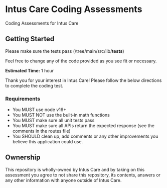 # Intus Care Coding Assessments

Coding Assessments for Intus Care

## Getting Started 

 Please make sure the tests pass (/tree/main/src/lib/__tests__)

 Feel free to change any of the code provided as you see fit or necessary.

**Estimated Time:** 1 hour

Thank you for your interest in Intus Care! Please follow the below directions to complete the coding test.

### Requirements

- You MUST use node v16+
- You MUST NOT use the built-in math functions
- You MUST make sure all unit tests pass
- You MUST make sure all APIs return the expected response (see the comments in the routes file)
- You SHOULD clean up, add comments or any other improvements you believe this application could use.

## Ownership

This repository is wholly-owned by Intus Care and by taking on this assessment you agree to not share this repository, its 
contents, answers or any other information with anyone outside of Intus Care.
